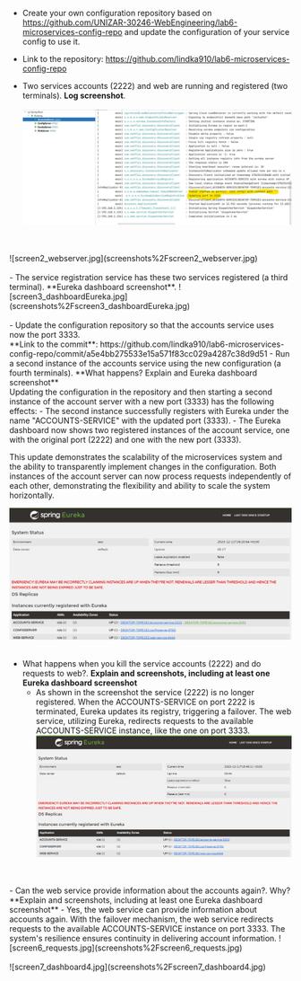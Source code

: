 - Create your own configuration repository based on https://github.com/UNIZAR-30246-WebEngineering/lab6-microservices-config-repo 
and update the configuration of your service config to use it. 

- Link to the repository: https://github.com/lindka910/lab6-microservices-config-repo

- Two services accounts (2222) and web are running and registered (two terminals). **Log screenshot**.
  <br>
  <br>
  ![screen1_accounts.jpg](screenshots%2Fscreen1_accounts.jpg)
<br>
<br>
  ![screen2_webserver.jpg](screenshots%2Fscreen2_webserver.jpg)
<br>
<br>
- The service registration service has these two services registered (a third terminal). **Eureka dashboard screenshot**.
  ![screen3_dashboardEureka.jpg](screenshots%2Fscreen3_dashboardEureka.jpg)
<br>
<br>
- Update the configuration repository so that the accounts service uses now the port 3333. 
<br>**Link to the commit**:
  https://github.com/lindka910/lab6-microservices-config-repo/commit/a5e4bb275533e15a571f83cc029a4287c38d9d51
- Run a second instance of the accounts service using the new configuration (a fourth terminals).
**What happens? Explain and Eureka dashboard screenshot**<br>
  Updating the configuration in the repository and then starting a second instance of the account server with a new port (3333) has the following effects:
  - The second instance successfully registers with Eureka under the name "ACCOUNTS-SERVICE" with the updated port (3333).
  - The Eureka dashboard now shows two registered instances of the account service, one with the original port (2222) and one with the new port (3333).

  This update demonstrates the scalability of the microservices system and the ability to transparently implement changes in the configuration. Both instances of the account server can now process requests independently of each other, demonstrating the flexibility and ability to scale the system horizontally. 
    
  ![screen4_dashboard2.jpg](screenshots%2Fscreen4_dashboard2.jpg)
<br>
<br>
- What happens when you kill the service accounts (2222) and do requests to web?. **Explain and screenshots, including at least one Eureka dashboard screenshot**
  -  As shown in the screenshot the service (2222) is no longer registered. When the ACCOUNTS-SERVICE on port 2222 is terminated, Eureka updates its registry, triggering a failover. The web service, utilizing Eureka, redirects requests to the available ACCOUNTS-SERVICE instance, like the one on port 3333.
  ![screen5_dashboard3.jpg](screenshots%2Fscreen5_dashboard3.jpg)
<br>
<br>
- Can the web service provide information about the accounts again?. Why? **Explain and screenshots, including at least one Eureka dashboard screenshot**
  - Yes, the web service can provide information about accounts again. With the failover mechanism, the web service redirects requests to the available ACCOUNTS-SERVICE instance on port 3333. The system's resilience ensures continuity in delivering account information.
![screen6_requests.jpg](screenshots%2Fscreen6_requests.jpg)
<br>
<br>
![screen7_dashboard4.jpg](screenshots%2Fscreen7_dashboard4.jpg)
